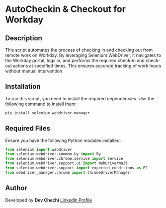 # AutoCheckin & Checkout for Workday

## Description
This script automates the process of checking in and checking out from remote work on Workday. By leveraging Selenium WebDriver, it navigates to the Workday portal, logs in, and performs the required check-in and check-out actions at specified times. This ensures accurate tracking of work hours without manual intervention.

## Installation
To run this script, you need to install the required dependencies. Use the following command to install them:

```sh
pip install selenium webdriver-manager
```

## Required Files
Ensure you have the following Python modules installed:

```python
from selenium import webdriver
from selenium.webdriver.common.by import By
from selenium.webdriver.chrome.service import Service
from selenium.webdriver.support.ui import WebDriverWait
from selenium.webdriver.support import expected_conditions as EC
from webdriver_manager.chrome import ChromeDriverManager
```

## Author
Developed by **Dev Chechi**
[LinkedIn Profile](https://www.linkedin.com/in/devmchechi)

